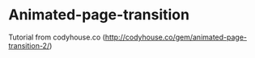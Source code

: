 # Animated-page-transition
Tutorial from codyhouse.co (http://codyhouse.co/gem/animated-page-transition-2/) 
